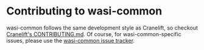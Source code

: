 # Contributing to wasi-common

wasi-common follows the same development style as Cranelift, so checkout
[Cranelift's CONTRIBUTING.md]. Of course, for wasi-common-specific issues, please
use the [wasi-common issue tracker].

[Cranelift's CONTRIBUTING.md]: https://github.com/CraneStation/cranelift/blob/master/CONTRIBUTING.md
[wasi-common issue tracker]: https://github.com/CraneStation/wasi-common/issues/new

